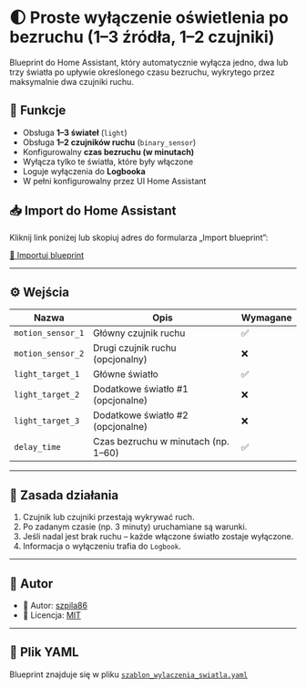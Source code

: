 
# 🌓 Proste wyłączenie oświetlenia po bezruchu (1–3 źródła, 1–2 czujniki)

Blueprint do Home Assistant, który automatycznie wyłącza jedno, dwa lub trzy światła po upływie określonego czasu bezruchu, wykrytego przez maksymalnie dwa czujniki ruchu.

## 🔧 Funkcje

- Obsługa **1–3 świateł** (`light`)
- Obsługa **1–2 czujników ruchu** (`binary_sensor`)
- Konfigurowalny **czas bezruchu (w minutach)**
- Wyłącza tylko te światła, które były włączone
- Loguje wyłączenia do **Logbooka**
- W pełni konfigurowalny przez UI Home Assistant

## 📥 Import do Home Assistant

Kliknij link poniżej lub skopiuj adres do formularza „Import blueprint”:

[📎 Importuj blueprint](https://my.home-assistant.io/redirect/blueprint_import/?url=https://raw.githubusercontent.com/sza86/BluePrints/main/szablon_wylaczenia_swiatla.yaml)

---

## ⚙️ Wejścia

| Nazwa                | Opis                                                   | Wymagane |
|---------------------|--------------------------------------------------------|----------|
| `motion_sensor_1`   | Główny czujnik ruchu                                    | ✅       |
| `motion_sensor_2`   | Drugi czujnik ruchu (opcjonalny)                        | ❌       |
| `light_target_1`    | Główne światło                                          | ✅       |
| `light_target_2`    | Dodatkowe światło #1 (opcjonalne)                       | ❌       |
| `light_target_3`    | Dodatkowe światło #2 (opcjonalne)                       | ❌       |
| `delay_time`        | Czas bezruchu w minutach (np. 1–60)                     | ✅       |

---

## 🧠 Zasada działania

1. Czujnik lub czujniki przestają wykrywać ruch.
2. Po zadanym czasie (np. 3 minuty) uruchamiane są warunki.
3. Jeśli nadal jest brak ruchu – każde włączone światło zostaje wyłączone.
4. Informacja o wyłączeniu trafia do `Logbook`.

---

## 📝 Autor

- 👤 Autor: [szpila86](https://github.com/sza86)
- 📄 Licencja: [MIT](LICENSE)

---

## 📂 Plik YAML

Blueprint znajduje się w pliku [`szablon_wylaczenia_swiatla.yaml`](./szablon_wylaczenia_swiatla.yaml)
